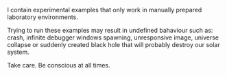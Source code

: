 I contain experimental examples that only work in manually prepared laboratory environments.

Trying to run these examples may result in undefined bahaviour such as: crash, infinite debugger windows spawning, unresponsive image, universe collapse or suddenly created black hole that will probably destroy our solar system.

Take care. Be conscious at all times.